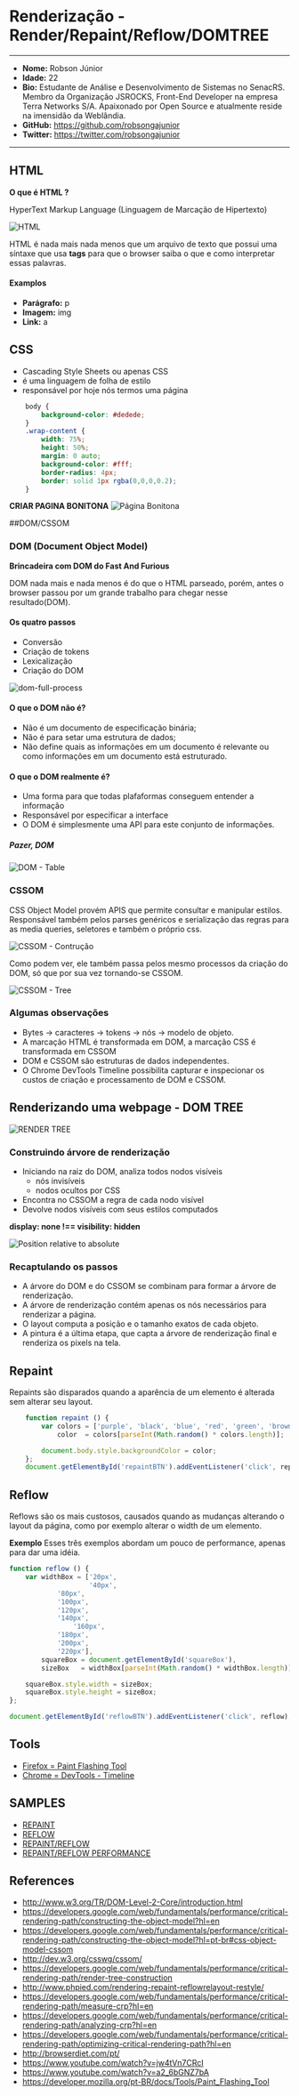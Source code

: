 # Renderização - Render/Repaint/Reflow/DOMTREE

-----------------------------------

* __Nome:__ Robson Júnior
* __Idade:__ 22
* __Bio:__ Estudante de Análise e Desenvolvimento de Sistemas no SenacRS. Membro da Organização JSROCKS, Front-End Developer na empresa Terra Networks S/A. Apaixonado por Open Source e atualmente reside na imensidão da Weblândia.
* __GitHub:__ https://github.com/robsongajunior
* __Twitter:__ https://twitter.com/robsongajunior

-----------------------------------


## HTML

__O que é HTML ?__

HyperText Markup Language (Linguagem de Marcação de Hipertexto)

![HTML](images/html.jpg)

HTML é nada mais nada menos que um arquivo de texto que possui uma síntaxe
que usa __tags__ para que o browser saiba o que e como interpretar essas palavras.

#### Examplos
* __Parágrafo:__ p
* __Imagem:__ img
* __Link:__ a


## CSS

* Cascading Style Sheets ou apenas CSS
* é uma linguagem de folha de estilo
* responsável por hoje nós termos uma página

``` CSS
    body {
        background-color: #dedede;
    }
    .wrap-content {
        width: 75%;
        height: 50%;
        margin: 0 auto;
        background-color: #fff;
        border-radius: 4px;
        border: solid 1px rgba(0,0,0,0.2);
    }
```

__CRIAR PAGINA BONITONA__
![Página Bonitona](images/pretty-page.jpg)


##DOM/CSSOM

### DOM (Document Object Model)

__Brincadeira com DOM do Fast And Furious__

DOM nada mais e nada menos é do que o HTML parseado, porém,
antes o browser passou por um grande trabalho para chegar nesse resultado(DOM).

#### Os quatro passos
* Conversão
* Criação de tokens
* Lexicalização
* Criação do DOM

![dom-full-process](images/dom-full-process.png)

#### O que o DOM não é?
* Não é um documento de especificação binária;
* Não é para setar uma estrutura de dados;
* Não define quais as informações em um documento é relevante ou como informações em um documento está estruturado.

#### O que o DOM realmente é?
* Uma forma para que todas plafaformas conseguem entender a informação
* Responsável por especificar a interface
* O DOM é simplesmente uma API para este conjunto de informações.

##### Pazer, DOM
![DOM - Table](images/dom-tree.png)


### CSSOM
CSS Object Model provém APIS que permite consultar e manipular estilos.
Responsável também pelos parses genéricos e serialização das regras para as media queries,
seletores e também o próprio css.

![CSSOM - Contrução](images/cssom-construction.png)

Como podem ver, ele também passa pelos mesmo processos da criação do DOM, só que por sua vez tornando-se CSSOM.

![CSSOM - Tree](images/cssom-tree.png)

### Algumas observações
* Bytes → caracteres → tokens → nós → modelo de objeto.
* A marcação HTML é transformada em DOM, a marcação CSS é transformada em CSSOM
* DOM e CSSOM são estruturas de dados independentes.
* O Chrome DevTools Timeline possibilita capturar e inspecionar os custos de criação e processamento de DOM e CSSOM.


## Renderizando uma webpage - DOM TREE

![RENDER TREE](images/render-tree-construction.png)

### Construindo árvore de renderização
* Iniciando na raiz do DOM, analiza todos nodos visíveis
    - nós invisíveis
    - nodos ocultos por CSS
* Encontra no CSSOM a regra de cada nodo visível
* Devolve nodos visíveis com seus estilos computados

__display: none !== visibility: hidden__

![Position relative to absolute](images/layout-viewport.png)

### Recaptulando os passos
* A árvore do DOM e do CSSOM se combinam para formar a árvore de renderização.
* A árvore de renderização contém apenas os nós necessários para renderizar a página.
* O layout computa a posição e o tamanho exatos de cada objeto.
* A pintura é a última etapa, que capta a árvore de renderização final e renderiza os pixels na tela.


## Repaint
Repaints são disparados quando a aparência de um elemento é alterada sem alterar seu layout.

``` javascript
    function repaint () {
    	var colors = ['purple', 'black', 'blue', 'red', 'green', 'brown', 'white', 'gray'],
    		color  = colors[parseInt(Math.random() * colors.length)];

    	document.body.style.backgroundColor = color;
    };
    document.getElementById('repaintBTN').addEventListener('click', repaint);
```


## Reflow
Reflows são os mais custosos, causados quando as mudanças alterando o layout da página,
como por exemplo alterar o width de um elemento.

__Exemplo__
Esses três exemplos abordam um pouco de performance, apenas para dar uma idéia.

``` javascript
function reflow () {
    var widthBox = ['20px',
                    '40px',
		    '80px',
		    '100px',
		    '120px',
		    '140px',
	    	    '160px',
		    '180px',
		    '200px',
		    '220px'],
		squareBox = document.getElementById('squareBox'),
		sizeBox   = widthBox[parseInt(Math.random() * widthBox.length)];

    squareBox.style.width = sizeBox;
    squareBox.style.height = sizeBox;
};

document.getElementById('reflowBTN').addEventListener('click', reflow);
```


## Tools
* [Firefox = Paint Flashing Tool](https://developer.mozilla.org/pt-BR/docs/Tools/Paint_Flashing_Tool)
* [Chrome = DevTools - Timeline](https://developer.chrome.com/devtools/docs/timeline)


## SAMPLES
* [REPAINT](samples/repaint.html)
* [REFLOW](samples/reflow-1.html)
* [REPAINT/REFLOW](samples/repaint-reflow.html)
* [REPAINT/REFLOW PERFORMANCE](http://jsperf.com/browser-diet-dom-manipulation/11) 


## References
* http://www.w3.org/TR/DOM-Level-2-Core/introduction.html
* https://developers.google.com/web/fundamentals/performance/critical-rendering-path/constructing-the-object-model?hl=en
* https://developers.google.com/web/fundamentals/performance/critical-rendering-path/constructing-the-object-model?hl=pt-br#css-object-model-cssom
* http://dev.w3.org/csswg/cssom/
* https://developers.google.com/web/fundamentals/performance/critical-rendering-path/render-tree-construction
* http://www.phpied.com/rendering-repaint-reflowrelayout-restyle/
* https://developers.google.com/web/fundamentals/performance/critical-rendering-path/measure-crp?hl=en
* https://developers.google.com/web/fundamentals/performance/critical-rendering-path/analyzing-crp?hl=en
* https://developers.google.com/web/fundamentals/performance/critical-rendering-path/optimizing-critical-rendering-path?hl=en
* http://browserdiet.com/pt/
* https://www.youtube.com/watch?v=jw4tVn7CRcI
* https://www.youtube.com/watch?v=a2_6bGNZ7bA
* https://developer.mozilla.org/pt-BR/docs/Tools/Paint_Flashing_Tool
